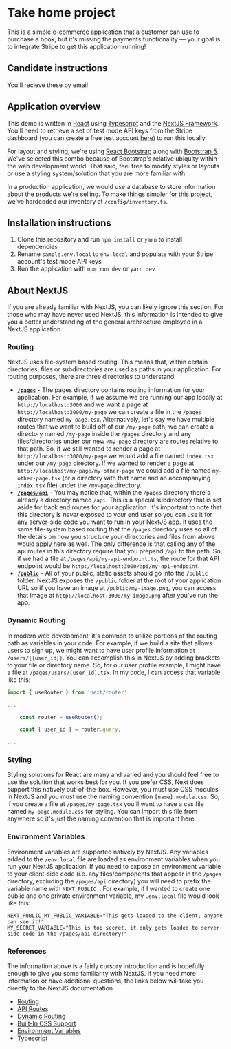# Take home project

This is a simple e-commerce application that a customer can use to purchase a book, but it's missing the payments functionality — your goal is to integrate Stripe to get this application running!

## Candidate instructions

You'll recieve these by email

## Application overview

This demo is written in [React](https://reactjs.org/) using [Typescript](https://www.typescriptlang.org/) and the [NextJS Framework](https://nextjs.org/). You'll need to retrieve a set of test mode API keys from the Stripe dashboard (you can create a free test account [here](https://dashboard.stripe.com/register)) to run this locally.

For layout and styling, we're using [React Bootstrap](https://react-bootstrap.github.io/) along with [Bootstrap 5](https://getbootstrap.com/docs/5.0/getting-started/introduction/). We've selected this combo because of Bootstrap's relative ubiquity within the web development world. That said, feel free to modify styles or layouts or use a styling system/solution that you are more familiar with.

In a production application, we would use a database to store information about the products we're selling. To make things simpler for this project, we've hardcoded our inventory at `/config/inventory.ts`.

## Installation instructions

1. Clone this repository and run `npm install` or `yarn` to install dependencies
2. Rename `sample.env.local` to `env.local` and populate with your Stripe account's test mode API keys
3. Run the application with `npm run dev` or `yarn dev`

## About NextJS

If you are already familiar with NextJS, you can likely ignore this section. For those who may have never used NextJS, this information is intended to give you a better understanding of the general architecture employed in a NextJS application.

### Routing

NextJS uses file-system based routing. This means that, within certain directories, files or subdirectories are used as paths in your application. For routing purposes, there are three directories to understand:

- **[`/pages`](/pages/)** - The pages directory contains routing information for your application. For example, if we assume we are running our app locally at `http://localhost:3000` and we want a page at `http://localhost:3000/my-page` we can create a file in the `/pages` directory named `my-page.tsx`. Alternatively, let's say we have multiple routes that we want to build off of our `/my-page` path, we can create a directory named `/my-page` inside the `/pages` directory and any files/directories under our new `/my-page` directory are routes relative to that path. So, if we still wanted to render a page at `http://localhost:3000/my-page` we would add a file named `index.tsx` under our `/my-page` directory. If we wanted to render a page at `http://localhost/my-page/my-other-page` we could add a file named `my-other-page.tsx` (or a directory with that name and an accompanying `index.tsx` file) under the `/my-page` directory.
- **[`/pages/api`](/pages/api)** - You may notice that, within the `/pages` directory there's already a directory named `/api`. This is a special subdirectory that is set aside for back end routes for your application. It's important to note that this directory is _never_ exposed to your end user so you can use it for any server-side code you want to run in your NextJS app. It uses the same file-system based routing that the `/pages` directory uses so all of the details on how you structure your directories and files from above would apply here as well. The only difference is that calling any of the api routes in this directory require that you prepend `/api` to the path. So, if we had a file at `/pages/api/my-api-endpoint.ts`, the route for that API endpoint would be `http://localhost:3000/api/my-api-endpoint`.
- **[`/public`](/public/)** - All of your public, static assets should go into the `/public` folder. NextJS exposes the `/public` folder at the root of your application URL so if you have an image at `/public/my-image.png`, you can access that image at `http://localhost:3000/my-image.png` after you've run the app.

### Dynamic Routing

In modern web development, it's common to utilize portions of the routing path as variables in your code. For example, if we build a site that allows users to sign up, we might want to have user profile information at `/users/{{user_id}}`. You can accomplish this in NextJS by adding brackets to your file or directory name. So, for our user profile example, I might have a file at `/pages/users/[user_id].tsx`. In my code, I can access that variable like this:

```Typescript
import { useRouter } from 'next/router'

...

    const router = useRouter();

    const { user_id } = router.query;

...
```

### Styling

Styling solutions for React are many and varied and you should feel free to use the solution that works best for you. If you prefer CSS, Next does support this natively out-of-the-box. However, you must use CSS modules in NextJS and you must use the naming convention `[name].module.css`. So, if you create a file at `/pages/my-page.tsx` you'll want to have a css file named `my-page.module.css` for styling. You can import this file from anywhere so it's just the naming convention that is important here.

### Environment Variables

Environment variables are supported natively by NextJS. Any variables added to the `/env.local` file are loaded as environment variables when you run your NextJS application. If you need to expose an environment variable to your client-side code (i.e. any files/components that appear in the `/pages` directory, excluding the `/pages/api` directory) you will need to prefix the variable name with `NEXT_PUBLIC_`. For example, if I wanted to create one public and one private environment variable, my `.env.local` file would look like this:

```Shell
NEXT_PUBLIC_MY_PUBLIC_VARIABLE="This gets loaded to the client, anyone can see it!"
MY_SECRET_VARIABLE="This is top secret, it only gets loaded to server-side code in the /pages/api directory!"
```

### References

The information above is a fairly cursory introduction and is hopefully enough to give you some familiarity with NextJS. If you need more information or have additional questions, the links below will take you directly to the NextJS documentation.

- [Routing](https://nextjs.org/docs/routing/introduction)
- [API Routes](https://nextjs.org/docs/api-routes/introduction)
- [Dynamic Routing](https://nextjs.org/docs/routing/dynamic-routes)
- [Built-In CSS Support](https://nextjs.org/docs/basic-features/built-in-css-support)
- [Environment Variables](https://nextjs.org/docs/basic-features/environment-variables)
- [Typescript](https://nextjs.org/docs/basic-features/typescript)

